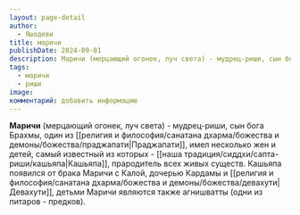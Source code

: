 ```yaml
---
layout: page-detail
author:
  - Яшодеви
title: маричи
publishDate: 2024-09-01
description: Маричи (мерцающий огонек, луч света) - мудрец-риши, сын бога Брахмы, один из Праджапати, имел несколько жен и детей, самый известный из которых - [[pages/Святые, Сиддхи, Риши/кашьяпа|Кашьяпа]], прародитель всех живых существ.
tags:
  - маричи
  - риши
image: 
комментарий: добавить информацию
---
```

**Маричи** (мерцающий огонек, луч света) - мудрец-риши, сын бога Брахмы, один из [[религия и философия/санатана дхарма/божества и демоны/божества/праджапати|Праджапати]], имел несколько жен и детей, самый известный из которых - [[наша традиция/сиддхи/сапта-риши/кашьяпа|Кашьяпа]], прародитель всех живых существ. Кашьяпа появился от брака Маричи с Калой, дочерью Кардамы и [[религия и философия/санатана дхарма/божества и демоны/божества/девахути|Девахути]], детьми Маричи являются также агнишватты (одни из питаров - предков).

